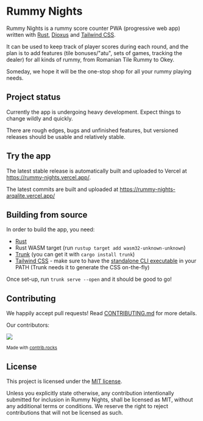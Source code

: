 # Rummy Nights
Rummy Nights is a rummy score counter PWA (progressive web app) written with [Rust], [Dioxus] and [Tailwind CSS].

[Rust]: https://www.rust-lang.org/
[Dioxus]: https://dioxuslabs.com/
[Tailwind CSS]: https://tailwindcss.com/

It can be used to keep track of player scores during each round, and the plan is to add features (tile bonuses/"atu", sets of games, tracking the dealer) for all kinds of rummy, from Romanian Tile Rummy to Okey. 

Someday, we hope it will be the one-stop shop for all your rummy playing needs.

## Project status
Currently the app is undergoing heavy development. Expect things to change wildly and quickly.

There are rough edges, bugs and unfinished features, but versioned releases should be usable and relatively stable.

## Try the app
The latest stable release is automatically built and uploaded to Vercel at https://rummy-nights.vercel.app/.

The latest commits are built and uploaded at https://rummy-nights-arqalite.vercel.app/

## Building from source
In order to build the app, you need:
- [Rust](https://www.rust-lang.org/)
- Rust WASM target (run `rustup target add wasm32-unknown-unknown`)
- [Trunk](https://trunkrs.dev/) (you can get it with `cargo install trunk`)
- [Tailwind CSS](https://tailwindcss.com/) - make sure to have the [standalone CLI executable](https://tailwindcss.com/blog/standalone-cli) in your PATH (Trunk needs it to generate the CSS on-the-fly)

Once set-up, run `trunk serve --open` and it should be good to go!

## Contributing
We happily accept pull requests!
Read [CONTRIBUTING.md](./CONTRIBUTING.md) for more details.

Our contributors:

<a href="https://github.com/arqalite/rummy-nights/graphs/contributors">
  <img src="https://contrib.rocks/image?repo=arqalite/rummy-nights" />
</a>

<sub>Made with [contrib.rocks](https://contrib.rocks)</sub>

## License
This project is licensed under the [MIT license](https://github.com/arqalite/rummy-nights/blob/main/LICENSE).

Unless you explicitly state otherwise, any contribution intentionally submitted
for inclusion in Rummy Nights, shall be licensed as MIT, without any additional
terms or conditions. We reserve the right to reject contributions that will not be licensed as such.
